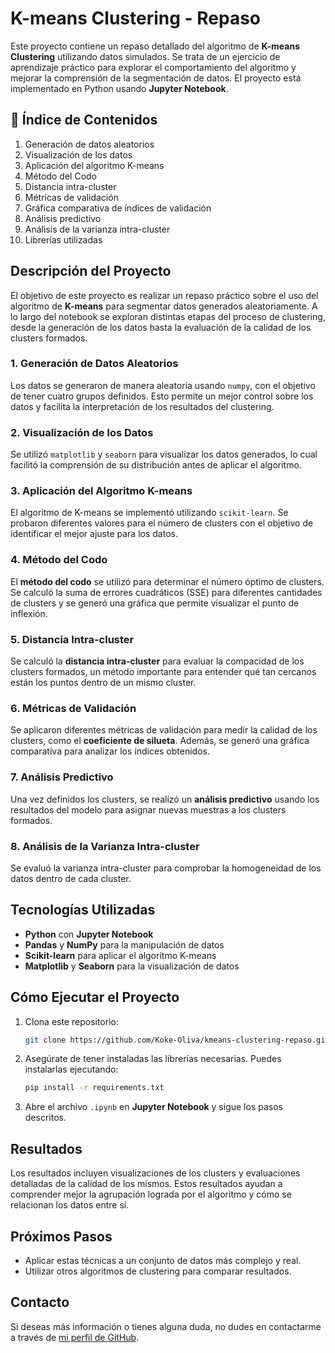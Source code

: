 # K-means Clustering - Repaso

Este proyecto contiene un repaso detallado del algoritmo de **K-means Clustering** utilizando datos simulados. Se trata de un ejercicio de aprendizaje práctico para explorar el comportamiento del algoritmo y mejorar la comprensión de la segmentación de datos. El proyecto está implementado en Python usando **Jupyter Notebook**.

## 🔢 Índice de Contenidos
1. Generación de datos aleatorios
2. Visualización de los datos
3. Aplicación del algoritmo K-means
4. Método del Codo
5. Distancia intra-cluster
6. Métricas de validación
7. Gráfica comparativa de índices de validación
8. Análisis predictivo
9. Análisis de la varianza intra-cluster
10. Librerías utilizadas

## Descripción del Proyecto
El objetivo de este proyecto es realizar un repaso práctico sobre el uso del algoritmo de **K-means** para segmentar datos generados aleatoriamente. A lo largo del notebook se exploran distintas etapas del proceso de clustering, desde la generación de los datos hasta la evaluación de la calidad de los clusters formados.

### 1. Generación de Datos Aleatorios
Los datos se generaron de manera aleatoria usando `numpy`, con el objetivo de tener cuatro grupos definidos. Esto permite un mejor control sobre los datos y facilita la interpretación de los resultados del clustering.

### 2. Visualización de los Datos
Se utilizó `matplotlib` y `seaborn` para visualizar los datos generados, lo cual facilitó la comprensión de su distribución antes de aplicar el algoritmo.

### 3. Aplicación del Algoritmo K-means
El algoritmo de K-means se implementó utilizando `scikit-learn`. Se probaron diferentes valores para el número de clusters con el objetivo de identificar el mejor ajuste para los datos.

### 4. Método del Codo
El **método del codo** se utilizó para determinar el número óptimo de clusters. Se calculó la suma de errores cuadráticos (SSE) para diferentes cantidades de clusters y se generó una gráfica que permite visualizar el punto de inflexión.

### 5. Distancia Intra-cluster
Se calculó la **distancia intra-cluster** para evaluar la compacidad de los clusters formados, un método importante para entender qué tan cercanos están los puntos dentro de un mismo cluster.

### 6. Métricas de Validación
Se aplicaron diferentes métricas de validación para medir la calidad de los clusters, como el **coeficiente de silueta**. Además, se generó una gráfica comparativa para analizar los índices obtenidos.

### 7. Análisis Predictivo
Una vez definidos los clusters, se realizó un **análisis predictivo** usando los resultados del modelo para asignar nuevas muestras a los clusters formados.

### 8. Análisis de la Varianza Intra-cluster
Se evaluó la varianza intra-cluster para comprobar la homogeneidad de los datos dentro de cada cluster.

## Tecnologías Utilizadas
- **Python** con **Jupyter Notebook**
- **Pandas** y **NumPy** para la manipulación de datos
- **Scikit-learn** para aplicar el algoritmo K-means
- **Matplotlib** y **Seaborn** para la visualización de datos

## Cómo Ejecutar el Proyecto
1. Clona este repositorio:
   ```sh
   git clone https://github.com/Koke-Oliva/kmeans-clustering-repaso.git
   ```
2. Asegúrate de tener instaladas las librerías necesarias. Puedes instalarlas ejecutando:
   ```sh
   pip install -r requirements.txt
   ```
3. Abre el archivo `.ipynb` en **Jupyter Notebook** y sigue los pasos descritos.

## Resultados
Los resultados incluyen visualizaciones de los clusters y evaluaciones detalladas de la calidad de los mismos. Estos resultados ayudan a comprender mejor la agrupación lograda por el algoritmo y cómo se relacionan los datos entre sí.

## Próximos Pasos
- Aplicar estas técnicas a un conjunto de datos más complejo y real.
- Utilizar otros algoritmos de clustering para comparar resultados.

## Contacto
Si deseas más información o tienes alguna duda, no dudes en contactarme a través de [mi perfil de GitHub](https://github.com/Koke-Oliva).


